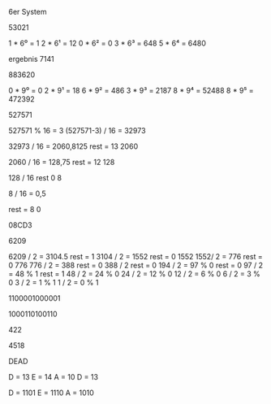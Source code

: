 
6er System

53021

1 * 6⁰ = 1
2 * 6¹ = 12
0 * 6² = 0
3 * 6³ = 648
5 * 6⁴ = 6480 


ergebnis 7141


883620 

0 * 9⁰ = 0
2 * 9¹ = 18
6 * 9² = 486
3 * 9³ = 2187
8 * 9⁴ = 52488
8 * 9⁵ = 472392



527571

527571 % 16 = 3
(527571-3) / 16 = 32973

32973 / 16 = 2060,8125
rest = 13
2060

2060 / 16 = 128,75
rest = 12
128

128 / 16 
rest 0
8

8 / 16 = 0,5

rest = 8
0

08CD3


6209

6209 / 2 = 3104.5
rest = 1
3104 / 2 = 1552
rest = 0 
1552
1552/ 2 = 776
rest = 0
776 
776 / 2 = 388
rest = 0 
388 / 2 
rest = 0
194 / 2 = 97 % 0
rest = 0 
97 / 2 = 48 % 1
rest = 1 
48 / 2 = 24 % 0 
24 / 2 = 12 % 0 
12 / 2 =  6 % 0
 6 / 2 = 3 % 0
3 / 2 = 1 % 1 
1 / 2 = 0 % 1

1100001000001


1000110100110 

422 

4518

DEAD 

D = 13
E = 14
A = 10
D = 13


D = 1101
E = 1110 
A = 1010







